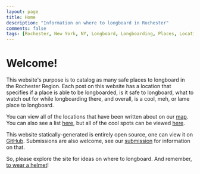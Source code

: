 ```yaml
---
layout: page
title: Home
description: "Information on where to longboard in Rochester"
comments: false
tags: [Rochester, New York, NY, Longboard, Longboarding, Places, Locations, Info, Information]
---
```


# Welcome!

This website's purpose is to catalog as many safe places to longboard in the Rochester Region.  Each post on this website has a location that specifies if a place is able to be longboarded, is it safe to longboard, what to watch out for while longboarding there, and overall, is a cool, meh, or lame place to longboard.

You can view all of the locations that have been written about on our [map](/bigmap.html).  You can also see a list [here](/posts.html), but all of the cool spots can be viewed [here](/category/cool-places/index.html).

This website statically-generated is entirely open source, one can view it on [GitHub](https://github.com/xforever1313/roclongboarding.info).  Submissions are also welcome, see our [submission](/about/submit.html) for information on that.

So, please explore the site for ideas on where to longboard.  And remember, [to wear a helmet](/about/disclaimer.html)!
